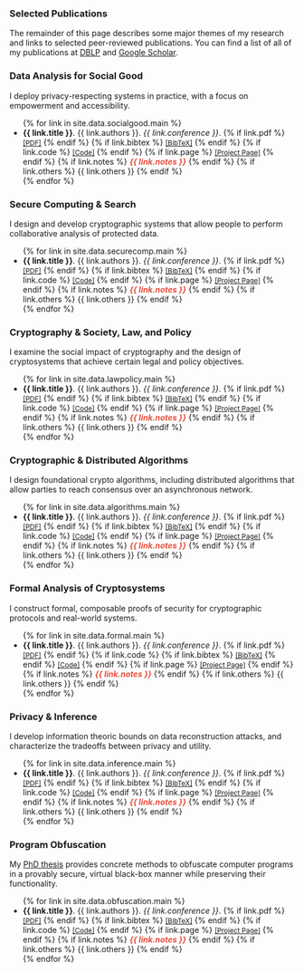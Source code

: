 ### Selected Publications

The remainder of this page describes some major themes of my research and links to selected peer-reviewed publications. You can find a list of all of my publications at <a href="https://dblp.org/pid/59/6288.html">DBLP</a> and <a href="https://scholar.google.com/citations?user=lneZSfIAAAAJ">Google Scholar</a>.


### <i class="fa fa-cloud"></i> Data Analysis for Social Good

I deploy privacy-respecting systems in practice, with a focus on empowerment and accessibility.

<ul>
{% for link in site.data.socialgood.main %}
<li>
    <strong>{{ link.title }}</strong>.
    {{ link.authors }}.
    <em>{{ link.conference }}</em>.
    {% if link.pdf %} 
      <a href="{{ link.pdf }}" style="font-size:12px;">[PDF]</a>
      {% endif %}
      {% if link.bibtex %} 
      <a href="{{ link.bibtex }}" style="font-size:12px;">[BibTeX]</a>
      {% endif %}
      {% if link.code %} 
      <a href="{{ link.code }}" style="font-size:12px;">[Code]</a>
      {% endif %}
      {% if link.page %} 
      <a href="{{ link.page }}" style="font-size:12px;">[Project Page]</a>
      {% endif %}
      {% if link.notes %} 
      <strong> <i style="color:#e74d3c">{{ link.notes }}</i></strong>
      {% endif %}
      {% if link.others %} 
      {{ link.others }}
      {% endif %}
</li>
{% endfor %}
</ul>



### <i class="fa fa-database"></i> Secure Computing & Search

I design and develop cryptographic systems that allow people to perform collaborative analysis of protected data.

<ul>
{% for link in site.data.securecomp.main %}
<li>
    <strong>{{ link.title }}</strong>.
    {{ link.authors }}.
    <em>{{ link.conference }}</em>.
    {% if link.pdf %} 
      <a href="{{ link.pdf }}" style="font-size:12px;">[PDF]</a>
      {% endif %}
      {% if link.bibtex %} 
      <a href="{{ link.bibtex }}" style="font-size:12px;">[BibTeX]</a>
      {% endif %}
      {% if link.code %} 
      <a href="{{ link.code }}" style="font-size:12px;">[Code]</a>
      {% endif %}
      {% if link.page %} 
      <a href="{{ link.page }}" style="font-size:12px;">[Project Page]</a>
      {% endif %}
      {% if link.notes %} 
      <strong> <i style="color:#e74d3c">{{ link.notes }}</i></strong>
      {% endif %}
      {% if link.others %} 
      {{ link.others }}
      {% endif %}
</li>
{% endfor %}
</ul>



### <i class="fa fa-balance-scale"></i> Cryptography & Society, Law, and Policy

I examine the social impact of cryptography and the design of cryptosystems that achieve certain legal and policy objectives.

<ul>
{% for link in site.data.lawpolicy.main %}
<li>
    <strong>{{ link.title }}</strong>.
    {{ link.authors }}.
    <em>{{ link.conference }}</em>.
    {% if link.pdf %} 
      <a href="{{ link.pdf }}" style="font-size:12px;">[PDF]</a>
      {% endif %}
      {% if link.bibtex %} 
      <a href="{{ link.bibtex }}" style="font-size:12px;">[BibTeX]</a>
      {% endif %}
      {% if link.code %} 
      <a href="{{ link.code }}" style="font-size:12px;">[Code]</a>
      {% endif %}
      {% if link.page %} 
      <a href="{{ link.page }}" style="font-size:12px;">[Project Page]</a>
      {% endif %}
      {% if link.notes %} 
      <strong> <i style="color:#e74d3c">{{ link.notes }}</i></strong>
      {% endif %}
      {% if link.others %} 
      {{ link.others }}
      {% endif %}
</li>
{% endfor %}
</ul>



### <i class="fa fa-server"></i> Cryptographic & Distributed Algorithms

I design foundational crypto algorithms, including distributed algorithms that allow parties to reach consensus over an asynchronous network.

<ul>
{% for link in site.data.algorithms.main %}
<li>
    <strong>{{ link.title }}</strong>.
    {{ link.authors }}.
    <em>{{ link.conference }}</em>.
    {% if link.pdf %} 
      <a href="{{ link.pdf }}" style="font-size:12px;">[PDF]</a>
      {% endif %}
      {% if link.bibtex %} 
      <a href="{{ link.bibtex }}" style="font-size:12px;">[BibTeX]</a>
      {% endif %}
      {% if link.code %} 
      <a href="{{ link.code }}" style="font-size:12px;">[Code]</a>
      {% endif %}
      {% if link.page %} 
      <a href="{{ link.page }}" style="font-size:12px;">[Project Page]</a>
      {% endif %}
      {% if link.notes %} 
      <strong> <i style="color:#e74d3c">{{ link.notes }}</i></strong>
      {% endif %}
      {% if link.others %} 
      {{ link.others }}
      {% endif %}
</li>
{% endfor %}
</ul>


### <i class="fa fa-check-circle"></i> Formal Analysis of Cryptosystems

I construct formal, composable proofs of security for cryptographic protocols and real-world systems.

<ul>
{% for link in site.data.formal.main %}
<li>
    <strong>{{ link.title }}</strong>.
    {{ link.authors }}.
    <em>{{ link.conference }}</em>.
    {% if link.pdf %} 
      <a href="{{ link.pdf }}" style="font-size:12px;">[PDF]</a>
      {% endif %}
      {% if link.code %} 
      {% if link.bibtex %} 
      <a href="{{ link.bibtex }}" style="font-size:12px;">[BibTeX]</a>
      {% endif %}
      <a href="{{ link.code }}" style="font-size:12px;">[Code]</a>
      {% endif %}
      {% if link.page %} 
      <a href="{{ link.page }}" style="font-size:12px;">[Project Page]</a>
      {% endif %}
      {% if link.notes %} 
      <strong> <i style="color:#e74d3c">{{ link.notes }}</i></strong>
      {% endif %}
      {% if link.others %} 
      {{ link.others }}
      {% endif %}
</li>
{% endfor %}
</ul>


### <i class="fa fa-lightbulb"></i> Privacy & Inference

I develop information theoric bounds on data reconstruction attacks, and characterize the tradeoffs between privacy and utility.

<ul>
{% for link in site.data.inference.main %}
<li>
    <strong>{{ link.title }}</strong>.
    {{ link.authors }}.
    <em>{{ link.conference }}</em>.
    {% if link.pdf %} 
      <a href="{{ link.pdf }}" style="font-size:12px;">[PDF]</a>
      {% endif %}
      {% if link.bibtex %} 
      <a href="{{ link.bibtex }}" style="font-size:12px;">[BibTeX]</a>
      {% endif %}
      {% if link.code %} 
      <a href="{{ link.code }}" style="font-size:12px;">[Code]</a>
      {% endif %}
      {% if link.page %} 
      <a href="{{ link.page }}" style="font-size:12px;">[Project Page]</a>
      {% endif %}
      {% if link.notes %} 
      <strong> <i style="color:#e74d3c">{{ link.notes }}</i></strong>
      {% endif %}
      {% if link.others %} 
      {{ link.others }}
      {% endif %}
</li>
{% endfor %}
</ul>


### <i class="fa fa-code fa-fw"></i> Program Obfuscation

My <a href="https://dspace.mit.edu/handle/1721.1/64489">PhD thesis</a> provides concrete methods to obfuscate computer programs in a provably secure, virtual black-box manner while preserving their functionality.

<ul>
{% for link in site.data.obfuscation.main %}
<li>
    <strong>{{ link.title }}</strong>.
    {{ link.authors }}.
    <em>{{ link.conference }}</em>.
    {% if link.pdf %} 
      <a href="{{ link.pdf }}" style="font-size:12px;">[PDF]</a>
      {% endif %}
      {% if link.bibtex %} 
      <a href="{{ link.bibtex }}" style="font-size:12px;">[BibTeX]</a>
      {% endif %}
      {% if link.code %} 
      <a href="{{ link.code }}" style="font-size:12px;">[Code]</a>
      {% endif %}
      {% if link.page %} 
      <a href="{{ link.page }}" style="font-size:12px;">[Project Page]</a>
      {% endif %}
      {% if link.notes %} 
      <strong> <i style="color:#e74d3c">{{ link.notes }}</i></strong>
      {% endif %}
      {% if link.others %} 
      {{ link.others }}
      {% endif %}
</li>
{% endfor %}
</ul>


<!---
<div class="publications">
<ol class="bibliography">

{% for link in site.data.obfuscation.main %}

<li>
<div class="pub-row">
  <div class="col-sm-9">
      <div class="title"><a href="{{ link.pdf }}">{{ link.title }}</a></div>
      <div class="author">{{ link.authors }}</div>
      <div class="periodical"><em>{{ link.conference }}</em>
      </div>
    <div class="links">
      {% if link.pdf %} 
      <a href="{{ link.pdf }}" class="btn btn-sm z-depth-0" role="button" target="_blank" style="font-size:12px;">PDF</a>
      {% endif %}
      {% if link.code %} 
      <a href="{{ link.code }}" class="btn btn-sm z-depth-0" role="button" target="_blank" style="font-size:12px;">Code</a>
      {% endif %}
      {% if link.page %} 
      <a href="{{ link.page }}" class="btn btn-sm z-depth-0" role="button" target="_blank" style="font-size:12px;">Project Page</a>
      {% endif %}
      {% if link.bibtex %} 
      <a href="{{ link.bibtex }}" class="btn btn-sm z-depth-0" role="button" target="_blank" style="font-size:12px;">BibTex</a>
      {% endif %}
      {% if link.notes %} 
      <strong> <i style="color:#e74d3c">{{ link.notes }}</i></strong>
      {% endif %}
      {% if link.others %} 
      {{ link.others }}
      {% endif %}
    </div>
  </div>
</div>
</li>

{% endfor %}

</ol>
</div>
-->

